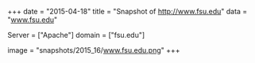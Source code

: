 
+++
date = "2015-04-18"
title = "Snapshot of http://www.fsu.edu"
data = "www.fsu.edu"

Server = ["Apache"]
domain = ["fsu.edu"]

  image = "snapshots/2015_16/www.fsu.edu.png"
+++
#
